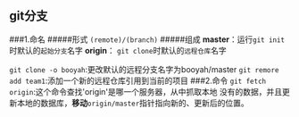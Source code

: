 
git分支
------------
###1.命名
#####形式
`(remote)/(branch)`
#####组成
**master**：运行`git init`时默认的`起始分支`名字
**origin**： `git clone`时默认的`远程仓库`名字

`git clone -o booyah`:更改默认的远程分支名字为booyah/master
`git remore add team1`:添加一个新的远程仓库引用到当前的项目
###2.命令
`git fetch origin`:这个命令查找'origin'是哪一个服务器，从中抓取本地 没有的数据，并且更新本地的数据库，**移动**`origin/master`指针指向新的、更新后的位置。

